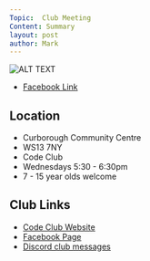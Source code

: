 ```yaml
---
Topic:  Club Meeting
Content: Summary
layout: post
author: Mark
---
```



![ALT TEXT](https://scontent.fbhx6-1.fna.fbcdn.net/v/t39.30808-6/292490457_4998751880251872_3529829343219377758_n.jpg?_nc_cat=108&ccb=1-7&_nc_sid=5f2048&_nc_ohc=BaumnLrR1XIAX95mTbm&_nc_ht=scontent.fbhx6-1.fna&edm=AKK4YLsEAAAA&oh=00_AfAEiCJ_DgB-bjqkYmjklKajQq1cZxYvtKBDntsuEO5opg&oe=652B2E3E)

* [Facebook Link](https://www.facebook.com/1481985248595237/posts/4998752053585188/)

## Location

* Curborough Community Centre
* WS13 7NY
* Code Club
* Wednesdays 5:30 - 6:30pm
* 7 - 15 year olds welcome

## Club Links

* [Code Club Website](https://lichfield-code-club.github.io/)
* [Facebook Page](https://www.facebook.com/LichfieldCoders)
* [Discord club messages](https://discord.gg/szz6xGK)
